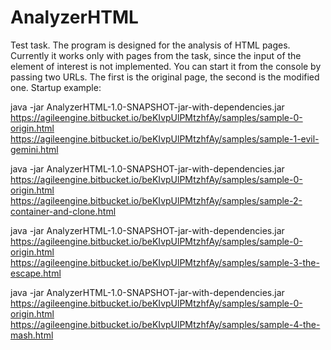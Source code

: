 # AnalyzerHTML
Test task. The program is designed for the analysis of HTML pages. Currently it works only with pages from the task, since the input of the element of interest is not implemented. You can start it from the console by passing two URLs. The first is the original page, the second is the modified one.
Startup example:

java -jar AnalyzerHTML-1.0-SNAPSHOT-jar-with-dependencies.jar https://agileengine.bitbucket.io/beKIvpUlPMtzhfAy/samples/sample-0-origin.html https://agileengine.bitbucket.io/beKIvpUlPMtzhfAy/samples/sample-1-evil-gemini.html

java -jar AnalyzerHTML-1.0-SNAPSHOT-jar-with-dependencies.jar https://agileengine.bitbucket.io/beKIvpUlPMtzhfAy/samples/sample-0-origin.html https://agileengine.bitbucket.io/beKIvpUlPMtzhfAy/samples/sample-2-container-and-clone.html

java -jar AnalyzerHTML-1.0-SNAPSHOT-jar-with-dependencies.jar https://agileengine.bitbucket.io/beKIvpUlPMtzhfAy/samples/sample-0-origin.html https://agileengine.bitbucket.io/beKIvpUlPMtzhfAy/samples/sample-3-the-escape.html

java -jar AnalyzerHTML-1.0-SNAPSHOT-jar-with-dependencies.jar https://agileengine.bitbucket.io/beKIvpUlPMtzhfAy/samples/sample-0-origin.html https://agileengine.bitbucket.io/beKIvpUlPMtzhfAy/samples/sample-4-the-mash.html
